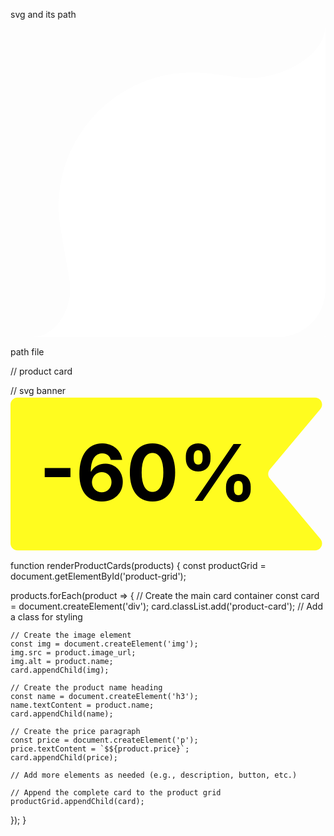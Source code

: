 svg and its path
<svg data-section-id="template--17783397482646__product-grid" class="curated-cart-bg" width="100%" height="100%" viewBox="0 0 94 95" fill="none" xmlns="http://www.w3.org/2000/svg"><path fill-rule="evenodd" clip-rule="evenodd" d="M93.4744 -203.828C93.8163 -202.604 93.999 -201.312 93.999 -199.979V1.62181C93.999 11.69 78.6586 18.6245 68.6771 17.3062L59.6458 16.1135C32.8568 12.5756 10.3362 36.0615 14.9945 62.6785L17.6327 77.7523C18.962 85.348 13.971 94.7601 6.25996 94.7601H-183.714C-184.42 94.7601 -185.114 94.7089 -185.793 94.6098C-192.698 93.6012 -198 87.6551 -198 80.4706V-199.976C-198 -207.868 -191.602 -214.266 -183.71 -214.266H79.71C85.6283 -214.266 90.7064 -210.668 92.8763 -205.54C90.7073 -210.668 85.6296 -214.266 79.7115 -214.266H-183.714C-191.604 -214.266 -198.001 -207.869 -198.001 -199.979V80.4727C-198.001 87.657 -192.698 93.6028 -185.793 94.6098C-185.113 94.7092 -184.418 94.7606 -183.71 94.7606H79.71C87.6021 94.7606 94 88.3628 94 80.4706V-199.976C94 -201.311 93.8167 -202.603 93.4744 -203.828ZM93.7274 94.5115C93.8179 94.4004 93.999 94.4649 93.999 94.6081C93.999 94.6919 93.9304 94.7601 93.8466 94.7601C93.7185 94.7601 93.6466 94.6108 93.7274 94.5115Z" fill="white"></path></svg>

path file
<path fill-rule="evenodd" clip-rule="evenodd" d="M93.4744 -203.828C93.8163 -202.604 93.999 -201.312 93.999 -199.979V1.62181C93.999 11.69 78.6586 18.6245 68.6771 17.3062L59.6458 16.1135C32.8568 12.5756 10.3362 36.0615 14.9945 62.6785L17.6327 77.7523C18.962 85.348 13.971 94.7601 6.25996 94.7601H-183.714C-184.42 94.7601 -185.114 94.7089 -185.793 94.6098C-192.698 93.6012 -198 87.6551 -198 80.4706V-199.976C-198 -207.868 -191.602 -214.266 -183.71 -214.266H79.71C85.6283 -214.266 90.7064 -210.668 92.8763 -205.54C90.7073 -210.668 85.6296 -214.266 79.7115 -214.266H-183.714C-191.604 -214.266 -198.001 -207.869 -198.001 -199.979V80.4727C-198.001 87.657 -192.698 93.6028 -185.793 94.6098C-185.113 94.7092 -184.418 94.7606 -183.71 94.7606H79.71C87.6021 94.7606 94 88.3628 94 80.4706V-199.976C94 -201.311 93.8167 -202.603 93.4744 -203.828ZM93.7274 94.5115C93.8179 94.4004 93.999 94.4649 93.999 94.6081C93.999 94.6919 93.9304 94.7601 93.8466 94.7601C93.7185 94.7601 93.6466 94.6108 93.7274 94.5115Z" fill="white"></path>



// product card

// svg banner
<svg data-section-id="template--17783397482646__product-grid" class="card-badge" width="100%" height="100%" viewBox="0 0 81 40" fill="#FFFC1F" xmlns="http://www.w3.org/2000/svg"><path data-section-id="template--17783397482646__product-grid" d="M0 2.21709L0 37.9357C0 38.9221 0.799594 39.7217 1.78594 39.7217L78.331 39.7217C79.8467 39.7217 80.6733 37.9526 79.7009 36.79L66.6806 21.2222C66.126 20.559 66.126 19.5938 66.6806 18.9306L79.7009 3.36287C80.6733 2.20023 79.8467 0.43116 78.331 0.43116L1.78593 0.43116C0.799589 0.43116 0 1.23075 0 2.21709Z" fill="#FFFC1F"></path><text x="35.5" y="27" fill="black" font-size="20" font-weight="700" text-anchor="middle">-60%</text></svg>


function renderProductCards(products) {
  const productGrid = document.getElementById('product-grid');

  products.forEach(product => {
    // Create the main card container
    const card = document.createElement('div');
    card.classList.add('product-card'); // Add a class for styling

    // Create the image element
    const img = document.createElement('img');
    img.src = product.image_url; 
    img.alt = product.name; 
    card.appendChild(img);

    // Create the product name heading
    const name = document.createElement('h3');
    name.textContent = product.name;
    card.appendChild(name);

    // Create the price paragraph
    const price = document.createElement('p');
    price.textContent = `$${product.price}`;
    card.appendChild(price);

    // Add more elements as needed (e.g., description, button, etc.)
    
    // Append the complete card to the product grid
    productGrid.appendChild(card);
  });
}